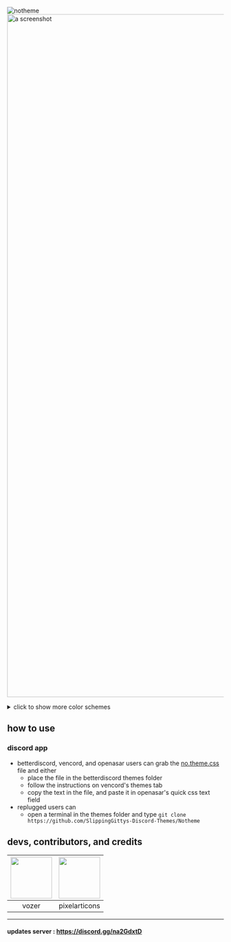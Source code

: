 ![notheme](https://github.com/SlippingGittys-Discord-Themes/Notheme/assets/76500838/1dfd66d5-62ef-4432-bca6-831568a898be)
<img width="1588" alt="a screenshot" src="https://github.com/SlippingGittys-Discord-Themes/Notheme/assets/76500838/9b809478-66ea-410a-9c9e-8a19c5755dcd">


<details>
<summary>click to show more color schemes</summary>

### clear
<img width="1557" alt="image" src="https://github.com/SlippingGittys-Discord-Themes/Notheme/assets/76500838/6f55c25b-8d4c-46b5-bb18-352dfd64df11">

### classy
![SCR-20230809-pzfe](https://github.com/SlippingGittys-Discord-Themes/Notheme/assets/76500838/7260c77d-2cb8-4ce6-b63f-e91b4d2e42d7)

### sunset
![SCR-20230809-pzch](https://github.com/SlippingGittys-Discord-Themes/Notheme/assets/76500838/a3bd211b-be35-4209-a9c4-66844c0bcef6)

### black
![SCR-20230809-pyxc](https://github.com/SlippingGittys-Discord-Themes/Notheme/assets/76500838/6a0e669f-2649-4ed1-9ed1-7c8c838a1fb6)

</details>

## how to use 
### discord app

* betterdiscord, vencord, and openasar users can grab the [no.theme.css](https://raw.githubusercontent.com/SlippingGittys-Discord-Themes/Notheme/main/no.theme.css) file and either
  * place the file in the betterdiscord themes folder
  * follow the instructions on vencord's themes tab
  * copy the text in the file, and paste it in openasar's quick css text field
* replugged users can
  * open a terminal in the themes folder and type `git clone https://github.com/SlippingGittys-Discord-Themes/Notheme`

## devs, contributors, and credits
| <a href="https://github.com/SlippingGitty" target="_blank"> <img src="https://avatars.githubusercontent.com/u/76500838?s=460&u=109f1c2012f3e452251391807262ed098f45ec94&v=4" alt="" width="96px" height="96px"> </a> | <a href="https://pixelarticons.com/" target="_blank"> <img src="https://github.com/SlippingGittys-Discord-Themes/Notheme/assets/76500838/6c7f22fb-bf9a-4864-a1cd-8f6e0dde15d3" alt="" width="96px" height="96px"> </a> |
|:-:| :-:|
| vozer | pixelarticons | 

____
#### updates server : https://discord.gg/na2GdxtD
